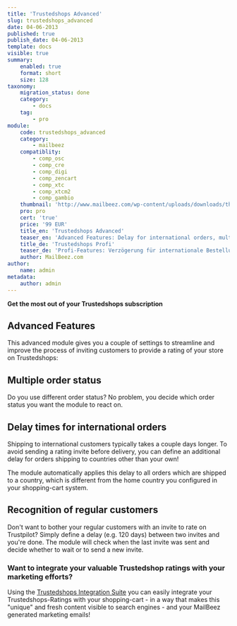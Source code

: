 ```yaml
---
title: 'Trustedshops Advanced'
slug: trustedshops_advanced
date: 04-06-2013
published: true
publish_date: 04-06-2013
template: docs
visible: true
summary:
    enabled: true
    format: short
    size: 128
taxonomy:
    migration_status: done
    category:
        - docs
    tag:
        - pro
module:
    code: trustedshops_advanced
    category:
        - mailbeez
    compatiblity:
        - comp_osc
        - comp_cre
        - comp_digi
        - comp_zencart
        - comp_xtc
        - comp_xtcm2        
        - comp_gambio
    thumbnail: 'http://www.mailbeez.com/wp-content/uploads/downloads/thumbnails/2013/06/top_64.png'
    pro: pro
    cert: 'true'
    price: '99 EUR'
    title_en: 'Trustedshops Advanced'
    teaser_en: 'Advanced Features: Delay for international orders, multiple Order status, recognition of regular customers'
    title_de: 'Trustedshops Profi'
    teaser_de: 'Profi-Features: Verzögerung für internationale Bestellungen, Stammkunden-Erkennung und mehr'
    author: MailBeez.com
author:
    name: admin
metadata:
    author: admin
---
```


**Get the most out of your Trustedshops subscription**

## Advanced Features

This advanced module gives you a couple of settings to streamline and improve the process of inviting customers to provide a rating of your store on Trustedshops:

## Multiple order status

Do you use different order status? No problem, you decide which order status you want the module to react on.

## Delay times for international orders

Shipping to international customers typically takes a couple days longer. To avoid sending a rating invite before delivery, you can define an additional delay for orders shipping to countries other than your own!

The module automatically applies this delay to all orders which are shipped to a country, which is different from the home country you configured in your shopping-cart system.

## Recognition of regular customers

Don't want to bother your regular customers with an invite to rate on Trustpilot? Simply define a delay (e.g. 120 days) between two invites and you're done. The module will check when the last invite was sent and decide whether to wait or to send a new invite.

### Want to integrate your valuable Trustedshop ratings with your marketing efforts?

Using the [Trustedshops Integration Suite](/documentation/configbeez/config_trustedshops_rss_importer/) you can easily integrate your Trustedshops-Ratings with your shopping-cart - in a way that makes this "unique" and fresh content visible to search engines - and your MailBeez generated marketing emails!
